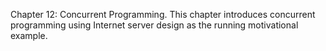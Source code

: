 Chapter 12: Concurrent Programming. This chapter introduces concurrent programming using Internet server design as the running motivational example.

